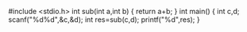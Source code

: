 #include <stdio.h>
int sub(int a,int b)
{
    return a+b;
}
int main()
{
    int c,d;
    scanf("%d%d",&c,&d);
    int res=sub(c,d);
    printf("%d",res);
}
